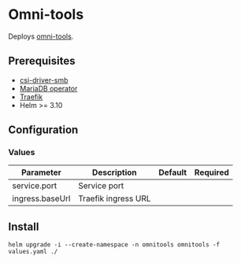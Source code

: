 # Omni-tools

Deploys [omni-tools](https://github.com/iib0011/omni-tools).

## Prerequisites

- [csi-driver-smb](https://github.com/kubernetes-csi/csi-driver-smb)
- [MariaDB operator](https://github.com/mariadb-operator/mariadb-operator)
- [Traefik](https://doc.traefik.io/traefik/setup/kubernetes/)
- Helm >= 3.10

## Configuration

### Values
|Parameter                  |Description                |Default  |Required|
|---                        |---                        |:---:    |:---:|
|service.port               |Service port               |
|ingress.baseUrl            |Traefik ingress URL        |

## Install

```helm upgrade -i --create-namespace -n omnitools omnitools -f values.yaml ./```